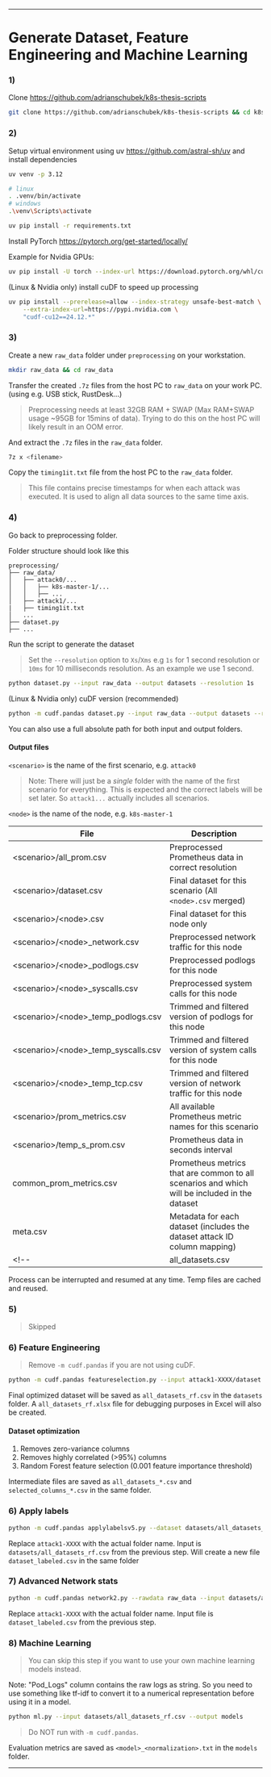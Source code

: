 <!-- | Dataset       | Description / Updates                                                                                                       |
| ------------- | --------------------------------------------------------------------------------------------------------------------------- |
| v5it3ms10     | single run/no snapshot restore. Each attack run 3 times. 10ms resolution. Idle time between attacks count as benign traffic |
| v5it3ms10rm99 | single run/no snapshot restore. Each attack run 3 times. 10ms resolution. Idle time between attacks removed                 |
| v4        | uses snapshort load/restore leading to prometheus alignment issues. all attacks now from outside the cluster                          |

The `net2` versions use more advanced network features than the default ones.

The `sampled` versions are sampled from the original dataset where the benign traffic is randomly reduced to a 3:1 benign-attacks ratio. Also two of the three class 8 attack samples are removed as they are very similar and too large (F1 still very good). -->

---

# Generate Dataset, Feature Engineering and Machine Learning

### 1)

Clone https://github.com/adrianschubek/k8s-thesis-scripts

```bash
git clone https://github.com/adrianschubek/k8s-thesis-scripts && cd k8s-thesis/1_preprocessing
```

### 2)

Setup virtual environment using uv https://github.com/astral-sh/uv and install dependencies

```bash
uv venv -p 3.12

# linux
. .venv/bin/activate
# windows
.\venv\Scripts\activate

uv pip install -r requirements.txt
```

Install PyTorch https://pytorch.org/get-started/locally/

Example for Nvidia GPUs:
```bash
uv pip install -U torch --index-url https://download.pytorch.org/whl/cu126
```

(Linux & Nvidia only) install cuDF to speed up processing

```bash
uv pip install --prerelease=allow --index-strategy unsafe-best-match \
    --extra-index-url=https://pypi.nvidia.com \
    "cudf-cu12==24.12.*"
```

### 3)

Create a new `raw_data` folder under `preprocessing` on your workstation.
```bash
mkdir raw_data && cd raw_data 
```

Transfer the created `.7z` files from the host PC to `raw_data` on your work PC. (using e.g. USB stick, RustDesk...)
> Preprocessing needs at least 32GB RAM + SWAP (Max RAM+SWAP usage ~95GB for 15mins of data). Trying to do this on the host PC will likely result in an OOM error.

And extract the `.7z` files in the `raw_data` folder.
```bash
7z x <filename>
```
<!-- for file in *.7z; do 7z x "$file"; done -->

Copy the `timing1it.txt` file from the host PC to the `raw_data` folder. 
> This file contains precise timestamps for when each attack was executed. It is used to align all data sources to the same time axis.

### 4)

Go back to preprocessing folder.

Folder structure should look like this

```
preprocessing/
├── raw_data/
│   ├── attack0/...
│   │   ├── k8s-master-1/...
│   │   ├── ...
│   ├── attack1/...
|   ├── timing1it.txt
│   ...
├── dataset.py
├── ...
```

Run the script to generate the dataset

<!-- > If using a large benign traffic you should skip it and run the dataset generation script twice. 1. for all attacks and 2. for the benign traffic. Use `--skip benign_folder_name` to skip the benign traffic. Only process the benign traffic AFTER you selected the features in step 6 using the attacks dataset! -->

> Set the `--resolution` option to `Xs`/`Xms` e.g `1s` for 1 second resolution or `10ms` for 10 milliseconds resolution. As an example we use 1 second.

```bash
python dataset.py --input raw_data --output datasets --resolution 1s
```

(Linux & Nvidia only) cuDF version (recommended)

```bash
python -m cudf.pandas dataset.py --input raw_data --output datasets --resolution 1s
```

You can also use a full absolute path for both input and output folders.

<!-- #### More options

##### Skips a scenario

```
--skip <scenario_name>
```

##### Process only one scenario

```
--only <scenario_name>
```

##### Output format

```
--format <csv|parquet|xlsx|json>
``` -->

<!-- export CUDF_COPY_ON_WRITE="1" &&  -->

#### Output files

`<scenario>` is the name of the first scenario, e.g. `attack0`

> Note: There will just be a *single* folder with the name of the first scenario for everything. This is expected and the correct labels will be set later. So `attack1...` actually includes all scenarios.

`<node>` is the name of the node, e.g. `k8s-master-1`

| File                                   | Description                                                                                   |
| -------------------------------------- | --------------------------------------------------------------------------------------------- |
| \<scenario>/all_prom.csv               | Preprocessed Prometheus data in correct resolution                                            |
| \<scenario>/dataset.csv                | Final dataset for this scenario (All `<node>.csv` merged)                                     |
| \<scenario>/\<node>.csv                | Final dataset for this node only                                                              |
| \<scenario>/\<node>\_network.csv       | Preprocessed network traffic for this node                                                    |
| \<scenario>/\<node>\_podlogs.csv       | Preprocessed podlogs for this node                                                            |
| \<scenario>/\<node>\_syscalls.csv      | Preprocessed system calls for this node                                                       |
| \<scenario>/\<node>\_temp_podlogs.csv  | Trimmed and filtered version of podlogs for this node                                         |
| \<scenario>/\<node>\_temp_syscalls.csv | Trimmed and filtered version of system calls for this node                                    |
| \<scenario>/\<node>\_temp_tcp.csv      | Trimmed and filtered version of network traffic for this node                                 |
| \<scenario>/prom_metrics.csv           | All available Prometheus metric names for this scenario                                       |
| \<scenario>/temp_s_prom.csv            | Prometheus data in seconds interval                                                           |
| common_prom_metrics.csv                | Prometheus metrics that are common to all scenarios and which will be included in the dataset |
| meta.csv                               | Metadata for each dataset (includes the dataset attack ID column mapping)                     |
<!-- | all_datasets.csv                       | All datasets merged into one file                                                             | -->

Process can be interrupted and resumed at any time. Temp files are cached and reused.

### 5) 
> Skipped
<!-- ### 5) Merge all scenario datasets

In datasets folder run:

> Only needed for multiple scenarios. Skip when processing just benign traffic or any single scenario.

```bash
first_file=$(find . -type f -name "dataset.csv" | sort -V | head -n 1)
echo "Merging dataset files in order..."

# Extract header from the first file
head -n 1 "$first_file" > merged_all_datasets.csv

# Append all files, skipping headers (tail -n +2)
find . -type f -name "dataset.csv" | sort -V | while read file; do
    tail -n +2 "$file" >> merged_all_datasets.csv
    echo "Merged $file"
done

echo "Merged CSV saved as merged_all_datasets.csv"
```

After processing, the dataset files will be saved as `dataset.csv` in each scenario folder.

`attack` column in the final dataset maps to `attack_id` in `meta.csv`. `attack` will always be `0` for normal behavior (when `attack` was set to `1`). -->

### 6) Feature Engineering

<!-- > Only for attack scenario dataset. Skip for benign dataset. After this step you can create the benign dataset in step 4. -->
> Remove `-m cudf.pandas` if you are not using cuDF.

```bash
python -m cudf.pandas featureselection.py --input attack1-XXXX/dataset.csv --output datasets
```

Final optimized dataset will be saved as `all_datasets_rf.csv` in the `datasets` folder.
A `all_datasets_rf.xlsx` file for debugging purposes in Excel will also be created.

#### Dataset optimization

1. Removes zero-variance columns
2. Removes highly correlated (>95%) columns
3. Random Forest feature selection (0.001 feature importance threshold)

Intermediate files are saved as `all_datasets_*.csv` and `selected_columns_*.csv` in the same folder.

### 6) Apply labels

```bash
python -m cudf.pandas applylabelsv5.py --dataset datasets/all_datasets_rf.csv --timing raw_data/timing_1it.txt --resolution 1s --between-as-benign true
```

Replace `attack1-XXXX` with the actual folder name. Input is `datasets/all_datasets_rf.csv` from the previous step. Will create a new file `dataset_labeled.csv` in the same folder

<!-- ```bash
python -m cudf.pandas splitdataset.py --dataset local_datasets_v5it3ms10/attack1-2025-03-27_22-32-47/dataset_labeled.csv --output local_datasets_v5it3ms10 --split-by-benign true
``` -->

### 7) Advanced Network stats

<!-- python -m cudf.pandas network2.py --rawdata raw_data_v2 --input local_datasets_v2/all_datasets_rf.csv --output local_datasets_v2 -->
```bash
python -m cudf.pandas network2.py --rawdata raw_data --input datasets/attack1-XXXX/dataset_labeled.csv --scenario attack1-XXXX --output datasets --workers 1
```

Replace `attack1-XXXX` with the actual folder name. Input file is `dataset_labeled.csv` from the previous step.

### 8) Machine Learning

> You can skip this step if you want to use your own machine learning models instead.

Note: "Pod_Logs" column contains the raw logs as string. So you need to use something like tf-idf to convert it to a numerical representation before using it in a model.

```bash
python ml.py --input datasets/all_datasets_rf.csv --output models
```

> Do NOT run with `-m cudf.pandas`.

Evaluation metrics are saved as `<model>_<normalization>.txt` in the `models` folder.

---

<!-- Tested and working on Ubuntu 24.04 LTS with 24 GB RAM + swap, RTX 3070 8GB (cuDF version only) and 5600X 6-core CPU. -->
